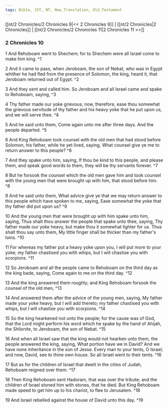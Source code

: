 ```yaml
---
tags: Bible, JST, NT, New_Translation, Old_Testament
---
```


[[nt/2 Chronicles/2 Chronicles 9|<< 2 Chronicles 9]] | [[nt/2 Chronicles|2 Chronicles]] | [[nt/2 Chronicles/2 Chronicles 11|2 Chronicles 11 >>]]

### 2 Chronicles 10

1 And Rehoboam went to Shechem; for to Shechem were all Israel come to make him king.  ^1

2 And it came to pass, when Jeroboam, the son of Nebat, who was in Egypt whither he had fled from the presence of Solomon, the king, heard it, that Jeroboam returned out of Egypt.  ^2

3 And they sent and called him. So Jeroboam and all Israel came and spake to Rehoboam, saying,  ^3

4 Thy father made our yoke grievous; now, therefore, ease thou somewhat the grievous servitude of thy father and his heavy yoke that he put upon us, and we will serve thee.  ^4

5 And he said unto them, Come again unto me after three days. And the people departed.  ^5

6 And King Rehoboam took counsel with the old men that had stood before Solomon, his father, while he yet lived, saying, What counsel give ye me to return answer to this people?  ^6

7 And they spake unto him, saying, If thou be kind to this people, and please them, and speak good words to them, they will be thy servants forever.  ^7

8 But he forsook the counsel which the old men gave him and took counsel with the young men that were brought up with him, that stood before him.  ^8

9 And he said unto them, What advice give ye that we may return answer to this people which have spoken to me, saying, Ease somewhat the yoke that thy father did put upon us?  ^9

10 And the young men that were brought up with him spake unto him, saying, Thus shalt thou answer the people that spake unto thee, saying, Thy father made our yoke heavy, but make thou it somewhat lighter for us. Thus shalt thou say unto them, My little finger shall be thicker than my father\'s loins.  ^10

11 For whereas my father put a heavy yoke upon you, I will put more to your yoke; my father chastised you with whips, but I will chastise you with scorpions.  ^11

12 So Jeroboam and all the people came to Rehoboam on the third day as the king bade, saying, Come again to me on the third day.  ^12

13 And the king answered them roughly; and King Rehoboam forsook the counsel of the old men,  ^13

14 And answered them after the advice of the young men, saying, My father made your yoke heavy, but I will add thereto; my father chastised you with whips, but I will chastise you with scorpions.  ^14

15 So the king hearkened not unto the people; for the cause was of God, that the Lord might perform his word which he spake by the hand of Ahijah, the Shilonite, to Jeroboam, the son of Nebat.  ^15

16 And when all Israel saw that the king would not hearken unto them, the people answered the king, saying, What portion have we in David? And we have none inheritance in the son of Jesse. Every man to your tents, O Israel; and now, David, see to thine own house. So all Israel went to their tents.  ^16

17 But as for the children of Israel that dwelt in the cities of Judah, Rehoboam reigned over them.  ^17

18 Then King Rehoboam sent Hadoram, that was over the tribute; and the children of Israel stoned him with stones, that he died. But King Rehoboam made speed to get him up to his chariot, to flee to Jerusalem.  ^18

19 And Israel rebelled against the house of David unto this day.  ^19

 
